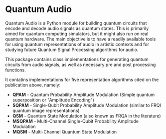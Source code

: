 # Quantum Audio
Quantum Audio is a Python module for building quantum circuits that encode and decode audio signals as quantum states. This is primarily aimed for quantum computing simulators, but it might also run on real quantum hardware. The main objective is to have a readily available tools for using quantum representations of audio in artistic contexts and for studying future Quantum Signal Processing algorithms for audio.

This package contains class implementations for generating quantum circuits from audio signals, as well as necessary pre and post processing functions.

It contatins implementations for five representation algorithms cited on the publication above, namely:

- <b>QPAM</b> - Quantum Probability Amplitude Modulation (Simple quantum superposition or "Amplitude Encoding")
- <b>SQPAM</b> - Single-Qubit Probability Amplitude Modulation (similar to FRQI quantum image representations)
- <b>QSM</b> - Quantum State Modulation (also known as FRQA in the literature)
- <b>MSQPAM</b> - Multi-Channel Single-Qubit Probability Amplitude Modulation
- <b>MQSM</b> - Multi-Channel Quantum State Modulation
